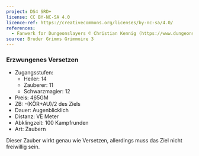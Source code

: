 ```yaml
---
project: DS4 SRD+
license: CC BY-NC-SA 4.0
licence-ref: https://creativecommons.org/licenses/by-nc-sa/4.0/
references: 
  - Fanwerk for Dungeonslayers © Christian Kennig (https://www.dungeonslayers.net/)
source: Bruder Grimms Grimmoire 3
---
```


### Erzwungenes Versetzen

- Zugangsstufen:
  - Heiler: 14
  - Zauberer: 11
  - Schwarzmagier: 12
- Preis: 465GM
- ZB: -(KÖR+AU)/2 des Ziels
- Dauer: Augenblicklich
- Distanz: VE Meter
- Abklingzeit: 100 Kampfrunden
- Art: Zaubern

Dieser Zauber wirkt genau wie Versetzen, allerdings muss das Ziel nicht freiwillig sein.

